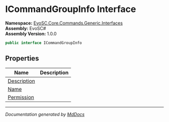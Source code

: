 ﻿<!--  
  <auto-generated>   
    The contents of this file were generated by a tool.  
    Changes to this file may be list if the file is regenerated  
  </auto-generated>   
-->

# ICommandGroupInfo Interface

**Namespace:** [EvoSC.Core.Commands.Generic.Interfaces](../index.md)  
**Assembly:** EvoSC\#  
**Assembly Version:** 1.0.0

```csharp
public interface ICommandGroupInfo
```

## Properties

| Name                                     | Description |
| ---------------------------------------- | ----------- |
| [Description](properties/Description.md) |             |
| [Name](properties/Name.md)               |             |
| [Permission](properties/Permission.md)   |             |

___

*Documentation generated by [MdDocs](https://github.com/ap0llo/mddocs)*
